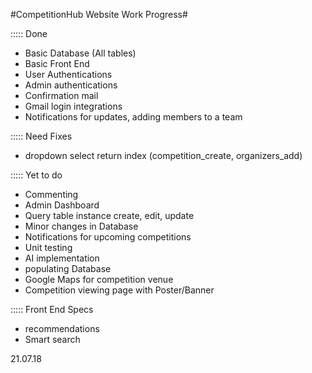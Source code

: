 #CompetitionHub Website Work Progress#

::::: Done
- Basic Database (All tables)
- Basic Front End
- User Authentications
- Admin authentications
- Confirmation mail
- Gmail login integrations
- Notifications for updates, adding members to a team

::::: Need Fixes
- dropdown select return index (competition_create, organizers_add)

::::: Yet to do
- Commenting
- Admin Dashboard
- Query table instance create, edit, update
- Minor changes in Database
- Notifications for upcoming competitions
- Unit testing
- AI implementation
- populating Database
- Google Maps for competition venue
- Competition viewing page with Poster/Banner

::::: Front End Specs
- recommendations
- Smart search

21.07.18